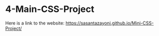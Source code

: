 # 4-Main-CSS-Project

Here is a link to the website: https://sasantazayoni.github.io/Mini-CSS-Project/
